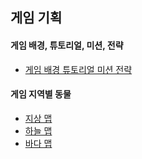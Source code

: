 ## 게임 기획

####  게임 배경, 튜토리얼, 미션, 전략

+ [게임 배경 튜토리얼 미션 전략](./세윤/세유닝폴더2/게임배경_튜토리얼_전략_미션.md )

#### 게임 지역별 동물 
+ [지상 맵](./희진/땅_동물/지상지역.md)
+ [하늘 맵](./상민/하늘동물/하늘지역.md)
+ [바다 맵](./바다지역.md)


